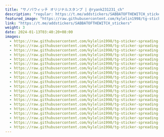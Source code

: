 ```yaml
---
title: "サノバウィッチ オリジナルスタンプ | @ryank231231_ch"
description: "regular: https://t.me/addstickers/SABBATOFTHEWITCH_stickers"
featured_image: "https://raw.githubusercontent.com/kylelin1998/tg-sticker-spreading-worldwide-images/main/img/61a8829a-cf8f-48c9-a87a-28e040076bd7.jpg"
link: "https://t.me/addstickers/SABBATOFTHEWITCH_stickers"
weight: 3
date: 2024-01-13T03:40:20+08:00
images:
  - https://raw.githubusercontent.com/kylelin1998/tg-sticker-spreading-worldwide-images/main/img/61a8829a-cf8f-48c9-a87a-28e040076bd7.jpg
  - https://raw.githubusercontent.com/kylelin1998/tg-sticker-spreading-worldwide-images/main/img/4752a48a-427a-4f1a-98e2-1b7bdf079079.jpg
  - https://raw.githubusercontent.com/kylelin1998/tg-sticker-spreading-worldwide-images/main/img/44644121-0021-427a-a1b7-23289e664cef.jpg
  - https://raw.githubusercontent.com/kylelin1998/tg-sticker-spreading-worldwide-images/main/img/3fbaab0d-fb71-432e-8f60-82edcd810416.jpg
  - https://raw.githubusercontent.com/kylelin1998/tg-sticker-spreading-worldwide-images/main/img/fccdf6c7-ab8e-4ed8-83a1-3c5bf3d23132.jpg
  - https://raw.githubusercontent.com/kylelin1998/tg-sticker-spreading-worldwide-images/main/img/6a225687-828c-4e85-91ac-6df9818d2039.jpg
  - https://raw.githubusercontent.com/kylelin1998/tg-sticker-spreading-worldwide-images/main/img/7c4f4988-0704-41a3-a3d1-484a2dfae070.jpg
  - https://raw.githubusercontent.com/kylelin1998/tg-sticker-spreading-worldwide-images/main/img/fa778eb7-4433-4bc7-b849-65cbb325f0dd.jpg
  - https://raw.githubusercontent.com/kylelin1998/tg-sticker-spreading-worldwide-images/main/img/45871c52-2403-4fa3-8535-a6faeb917df4.jpg
  - https://raw.githubusercontent.com/kylelin1998/tg-sticker-spreading-worldwide-images/main/img/dea9d403-8a1e-418d-b35a-c692debf4c02.jpg
  - https://raw.githubusercontent.com/kylelin1998/tg-sticker-spreading-worldwide-images/main/img/74c9e2c7-5584-4fbc-bc02-fb2301f1e2b8.jpg
  - https://raw.githubusercontent.com/kylelin1998/tg-sticker-spreading-worldwide-images/main/img/747a6668-6fda-4571-bead-a8819eeff4f5.jpg
  - https://raw.githubusercontent.com/kylelin1998/tg-sticker-spreading-worldwide-images/main/img/c5f5a08a-e1c3-4b13-9853-4a986554df50.jpg
  - https://raw.githubusercontent.com/kylelin1998/tg-sticker-spreading-worldwide-images/main/img/a12e2ed2-d305-41a0-bc62-24de04a0a681.jpg
  - https://raw.githubusercontent.com/kylelin1998/tg-sticker-spreading-worldwide-images/main/img/8b0f3907-73bf-4d78-8016-6735d2c3455e.jpg
  - https://raw.githubusercontent.com/kylelin1998/tg-sticker-spreading-worldwide-images/main/img/8779b494-d302-4fed-92df-c8ca4212c31c.jpg
  - https://raw.githubusercontent.com/kylelin1998/tg-sticker-spreading-worldwide-images/main/img/9c5c719d-852e-4cef-a2dd-2bc62270e3c1.jpg
  - https://raw.githubusercontent.com/kylelin1998/tg-sticker-spreading-worldwide-images/main/img/6f7c27fd-dfcf-4f77-be77-461e64cfbe36.jpg
  - https://raw.githubusercontent.com/kylelin1998/tg-sticker-spreading-worldwide-images/main/img/fe49be3a-6108-4031-9004-47f09bd58bf0.jpg
  - https://raw.githubusercontent.com/kylelin1998/tg-sticker-spreading-worldwide-images/main/img/e11859df-f7c7-478b-bc7a-5a4773019fe4.jpg
---
```


